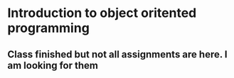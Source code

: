 # Introduction to object oritented programming

## Class finished but not all assignments are here. I am looking for them